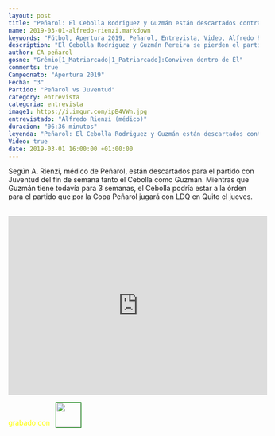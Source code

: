 ```yaml
---
layout: post
title: "Peñarol: El Cebolla Rodriguez y Guzmán están descartados contra Juventud, habla Rienzi"
name: 2019-03-01-alfredo-rienzi.markdown
keywords: "Fútbol, Apertura 2019, Peñarol, Entrevista, Video, Alfredo Rienzi (médico)"
description: "El Cebolla Rodriguez y Guzmán Pereira se pierden el partido del domingo contra Juventud, en el caso del Cebolla Rodriguez se espera que esté a la orden para el partido que påor la Copa juega Peñarol contra LDQ, Guzmán desgarrado tiene para 3 semanas todavía"
author: CA peñarol
gosne: "Grêmio[1_Matriarcado|1_Patriarcado]:Conviven dentro de Êl"
comments: true
Campeonato: "Apertura 2019"
Fecha: "3"
Partido: "Peñarol vs Juventud"
category: entrevista
categoria: entrevista
image1: https://i.imgur.com/ipB4VWn.jpg
entrevistado: "Alfredo Rienzi (médico)"
duracion: "06:36 minutos"
leyenda: "Peñarol: El Cebolla Rodriguez y Guzmán están descartados contra Juventud, habla Rienzi"
Video: true
date: 2019-03-01 16:00:00 +01:00:00
---
```


Según A. Rienzi, médico de Peñarol, están descartados para el partido con Juventud del fin de semana tanto el Cebolla como Guzmán. Mientras que Guzmán tiene todavía para 3 semanas, el Cebolla podría estar a la órden para el partido que por la Copa Peñarol jugará con LDQ en Quito el jueves.

<br>

<iframe width="521" height="360" src="https://www.youtube.com/embed/x-5gXw0aqoE" frameborder="0" allow="accelerometer; autoplay; encrypted-media; gyroscope; picture-in-picture" allowfullscreen></iframe>

<span style="color:yellow;margin-top:0px;">grabado con</span> <a href="http://ffmpeg.org"><img src="{{ site.url }}/images/ffmpeg.png" width="50px" style="border:1px solid green;vertical-align: sub;margin-left:7px;"></a>
